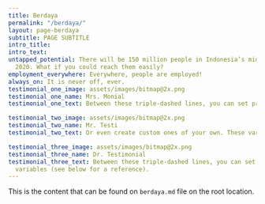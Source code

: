 ```yaml
---
title: Berdaya
permalink: "/berdaya/"
layout: page-berdaya
subtitle: PAGE SUBTITLE
intro_title: 
intro_text: 
untapped_potential: There will be 150 million people in Indonesia’s middle class by
  2020. What if you could reach them easily?
employment_everywhere: Everywhere, people are employed!
always_on: It is never off, ever.
testimonial_one_image: assets/images/bitmap@2x.png
testimonial_one_name: Mrs. Monial
testimonial_one_text: Between these triple-dashed lines, you can set predefined variables (see below for a reference) or even create custom ones of your own. These variables will then be available to you to access using Liquid tags both further down in the file and also in any layouts or includes that the page or post in question relies on.

testimonial_two_image: assets/images/bitmap@2x.png
testimonial_two_name: Mr. Testi
testimonial_two_text: Or even create custom ones of your own. These variables will then be available to you to access using Liquid tags both further down in the file and also in any layouts or includes that the page or post in question relies on.

testimonial_three_image: assets/images/bitmap@2x.png
testimonial_three_name: Dr. Testimonial
testimonial_three_text: Between these triple-dashed lines, you can set predefined
  variables (see below for a reference).
---
```


This is the content that can be found on `berdaya.md` file on the root location.
